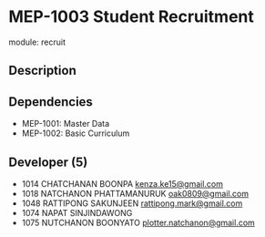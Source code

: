 # MEP-1003 Student Recruitment

module: recruit

## Description

## Dependencies
- MEP-1001: Master Data
- MEP-1002: Basic Curriculum

## Developer (5)
- 1014 CHATCHANAN BOONPA kenza.ke15@gmail.com
- 1018 NATCHANON PHATTAMANURUK oak0809@gmail.com
- 1048 RATTIPONG SAKUNJEEN rattipong.mark@gmail.com
- 1074 NAPAT SINJINDAWONG
- 1075 NUTCHANON BOONYATO plotter.natchanon@gmail.com
